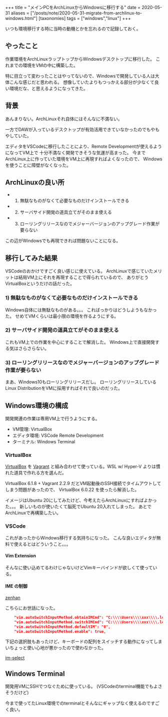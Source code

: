 +++
title = "メインPCをArchLinuxからWindowsに移行する"
date = 2020-05-31
aliases = ["/posts/note/2020-05-31-migrate-from-archlinux-to-windows.html"]
[taxonomies]
tags = ["windows","linux"]
+++

いつも環境移行する時に当時の動機とかを忘れるので記録しておく。

## やったこと

作業環境をArchLinuxラップトップからWindowsデスクトップに移行した。
これまでの環境をVMの中に構築した。

特に目立って変わったことはやってないので、Windowsで開発している人は大体こんな感じだと思われる。 
想像していたよりもつっかえる部分が少なくて良い環境だな、と思えるようになってきた。

## 背景

あんまりない。ArchLinuxそれ自体にはそんなに不満ない。

一方でDAWが入っているデスクトップが有効活用できていなかったのでもやもやしていた。

エディタをVSCodeに移行したことにより、Remote Developmentが使えるようになってVM上で
十分不満なく開発できそうな気運が高まった。
今までArchLinux上に作っていた環境をVM上に再現すればよくなったので、
Windowsを使うことに障壁がなくなった。

## ArchLinuxの良い所

* 1) 無駄なものがなくて必要なものだけインストールできる
* 2) サーバサイド開発の道具立てがそのまま使える
* 3) ローリングリリースなのでメジャーバージョンのアップグレード作業が要らない

この辺がWindowsでも再現できれば問題ないことになる。

## 移行してみた結果

VSCodeのおかけですごく良い感じに使えている。
ArchLinuxで感じていたメリットは結局VM上にそれを再現することで得られているので、
ありがとうVirtualBoxというだけの話だった。

### 1) 無駄なものがなくて必要なものだけインストールできる

Windows自体には無駄なものがある。。。
こればっかりはどうしようもなかった。
せめてVMくらいは最小限の環境を作るようにする。

### 2) サーバサイド開発の道具立てがそのまま使える

これもVM上での作業を中心にすることで解消した。
Windows上で直接開発する気はさらさらない。

### 3) ローリングリリースなのでメジャーバージョンのアップグレード作業が要らない

まあ、Windows10もローリングリリースだし。
ローリングリリースしているLinux DistributionをVMに採用すればそれで良いのだった。

## Windows環境の構成

開発関連の作業は専用VM上で行うようにする。

* VM管理: VirtualBox
* エディタ環境: VSCode Remote Development
* ターミナル: Windows Terminal

### VirtualBox

[VirtualBox](https://www.virtualbox.org) を [Vagrant](https://www.vagrantup.com/) と組み合わせて使っている。WSL w/ Hyper-V よりは慣れた道具で作れる方を選んだ。

VirtualBox 6.1.8 + Vagrant 2.2.9 だとVM起動後のSSH接続でタイムアウトしてしまう問題があったので、
VirtualBox 6.0.22 を使ったら解消した。

イメージはUbuntu 20にしてみたけど、今考えたらArchLinuxにすればよかった。。。
新しいものが使いたくて脳死でUbuntu 20入れてしまった。
あとでArchLinuxで再構築したい。

### VSCode

これがあったからWindows移行する気持ちになった。
こんな良いエディタが無料で使えるとはどういうこと。。。

#### Vim Extension

そんなに使い込めてるわけじゃないけどVimキーバインドが欲しくて使っている。

#### IME の制御

[zenhan](https://github.com/iuchim/zenhan)

こちらにお世話になった。

```json
    "vim.autoSwitchInputMethod.obtainIMCmd": "C:\\\\Users\\\\xxx\\\\.local\\\\bin\\\\zenhan.exe",
    "vim.autoSwitchInputMethod.switchIMCmd": "C:\\\\Users\\\\xxx\\\\.local\\\\bin\\\\zenhan.exe {im}",
    "vim.autoSwitchInputMethod.defaultIM": "0",
    "vim.autoSwitchInputMethod.enable": true,
```

下記の選択肢もあったけど、キーボードの配列をスイッチする動作になってしまいちょっと使い心地が悪かったので使わなかった。

[im-select](https://github.com/daipeihust/im-select)

## Windows Terminal

開発用VMにSSHでつなぐために使っている。
(VSCodeのterminal機能でもよさそうだけど)

今まで使ってたLinux環境でのterminalとそんなにギャップなく使えるのですごく良い。